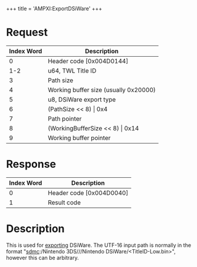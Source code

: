 +++
title = 'AMPXI:ExportDSiWare'
+++

# Request

| Index Word | Description                           |
|------------|---------------------------------------|
| 0          | Header code \[0x004D0144\]            |
| 1-2        | u64, TWL Title ID                     |
| 3          | Path size                             |
| 4          | Working buffer size (usually 0x20000) |
| 5          | u8, DSiWare export type               |
| 6          | (PathSize \<\< 8) \| 0x4              |
| 7          | Path pointer                          |
| 8          | (WorkingBufferSize \<\< 8) \| 0x14    |
| 9          | Working buffer pointer                |

# Response

| Index Word | Description                |
|------------|----------------------------|
| 0          | Header code \[0x004D0040\] |
| 1          | Result code                |

# Description

This is used for [exporting](DSiWare_Exports "wikilink") DSiWare. The
UTF-16 input path is normally in the format
"[sdmc](SD_Filesystem "wikilink"):/Nintendo 3DS/<ID0>/<ID1>/Nintendo
DSiWare/\<TitleID-Low.bin\>", however this can be arbitrary.
